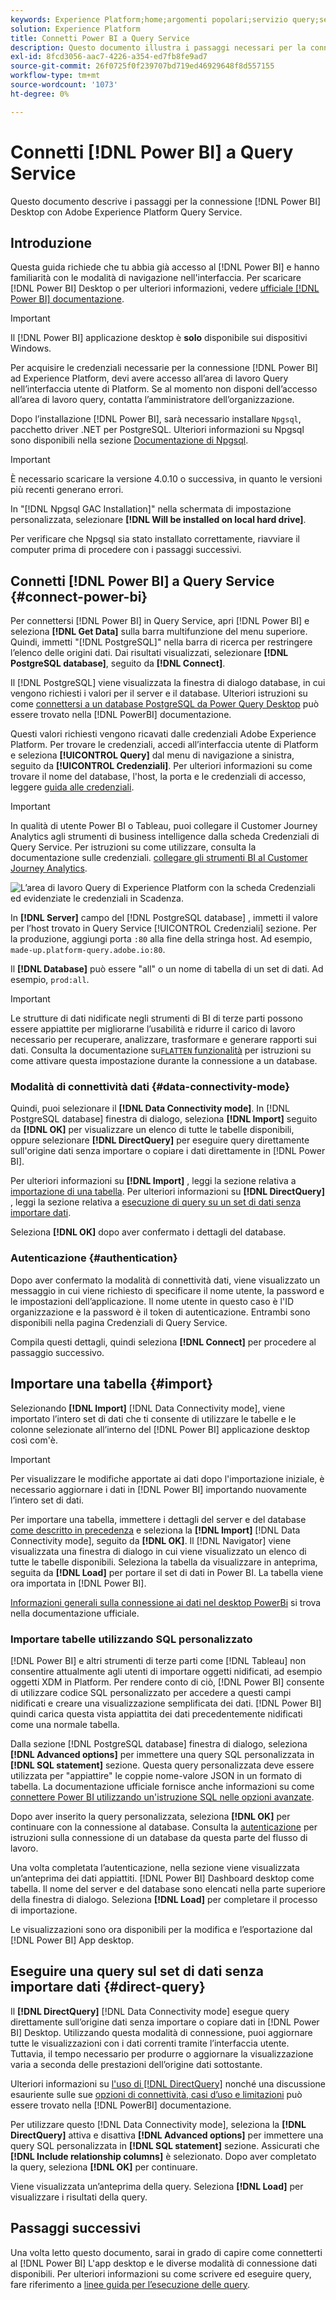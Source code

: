 ```yaml
---
keywords: Experience Platform;home;argomenti popolari;servizio query;servizio query;Power BI;power bi;connettersi al servizio query;
solution: Experience Platform
title: Connetti Power BI a Query Service
description: Questo documento illustra i passaggi necessari per la connessione di Power BI con Adobe Experience Platform Query Service.
exl-id: 8fcd3056-aac7-4226-a354-ed7fb8fe9ad7
source-git-commit: 26f0725f0f239707bd719ed46929648f8d557155
workflow-type: tm+mt
source-wordcount: '1073'
ht-degree: 0%

---
```


# Connetti [!DNL Power BI] a Query Service

Questo documento descrive i passaggi per la connessione [!DNL Power BI] Desktop con Adobe Experience Platform Query Service.

## Introduzione

Questa guida richiede che tu abbia già accesso al [!DNL Power BI] e hanno familiarità con le modalità di navigazione nell&#39;interfaccia. Per scaricare [!DNL Power BI] Desktop o per ulteriori informazioni, vedere [ufficiale [!DNL Power BI] documentazione](https://docs.microsoft.com/en-us/power-bi/).

>[!IMPORTANT]
>
> Il [!DNL Power BI] applicazione desktop è **solo** disponibile sui dispositivi Windows.

Per acquisire le credenziali necessarie per la connessione [!DNL Power BI] ad Experience Platform, devi avere accesso all’area di lavoro Query nell’interfaccia utente di Platform. Se al momento non disponi dell’accesso all’area di lavoro query, contatta l’amministratore dell’organizzazione.

Dopo l’installazione [!DNL Power BI], sarà necessario installare `Npgsql`, pacchetto driver .NET per PostgreSQL. Ulteriori informazioni su Npgsql sono disponibili nella sezione [Documentazione di Npgsql](https://www.npgsql.org/doc/index.html).

>[!IMPORTANT]
>
>È necessario scaricare la versione 4.0.10 o successiva, in quanto le versioni più recenti generano errori.

In &quot;[!DNL Npgsql GAC Installation]&quot; nella schermata di impostazione personalizzata, selezionare **[!DNL Will be installed on local hard drive]**.

Per verificare che Npgsql sia stato installato correttamente, riavviare il computer prima di procedere con i passaggi successivi.

## Connetti [!DNL Power BI] a Query Service {#connect-power-bi}

Per connettersi [!DNL Power BI] in Query Service, apri [!DNL Power BI] e seleziona **[!DNL Get Data]** sulla barra multifunzione del menu superiore. Quindi, immetti &quot;[!DNL PostgreSQL]&quot; nella barra di ricerca per restringere l’elenco delle origini dati. Dai risultati visualizzati, selezionare **[!DNL PostgreSQL database]**, seguito da **[!DNL Connect]**.

Il [!DNL PostgreSQL] viene visualizzata la finestra di dialogo database, in cui vengono richiesti i valori per il server e il database. Ulteriori istruzioni su come [connettersi a un database PostgreSQL da Power Query Desktop](https://learn.microsoft.com/en-us/power-query/connectors/postgresql#connect-to-a-postgresql-database-from-power-query-desktop) può essere trovato nella [!DNL PowerBI] documentazione.

Questi valori richiesti vengono ricavati dalle credenziali Adobe Experience Platform. Per trovare le credenziali, accedi all’interfaccia utente di Platform e seleziona **[!UICONTROL Query]** dal menu di navigazione a sinistra, seguito da **[!UICONTROL Credenziali]**. Per ulteriori informazioni su come trovare il nome del database, l&#39;host, la porta e le credenziali di accesso, leggere [guida alle credenziali](../ui/credentials.md).

>[!IMPORTANT]
>
>In qualità di utente Power BI o Tableau, puoi collegare il Customer Journey Analytics agli strumenti di business intelligence dalla scheda Credenziali di Query Service. Per istruzioni su come utilizzare, consulta la documentazione sulle credenziali. [collegare gli strumenti BI al Customer Journey Analytics](../ui/credentials.md#connect-to-customer-journey-analytics).

![L’area di lavoro Query di Experience Platform con la scheda Credenziali ed evidenziate le credenziali in Scadenza.](../images/clients/power-bi/query-service-credentials-page.png)

In **[!DNL Server]** campo del [!DNL PostgreSQL database] , immetti il valore per l’host trovato in Query Service [!UICONTROL Credenziali] sezione. Per la produzione, aggiungi porta `:80` alla fine della stringa host. Ad esempio, `made-up.platform-query.adobe.io:80`.

Il **[!DNL Database]** può essere &quot;all&quot; o un nome di tabella di un set di dati. Ad esempio, `prod:all`.

>[!IMPORTANT]
>
>Le strutture di dati nidificate negli strumenti di BI di terze parti possono essere appiattite per migliorarne l’usabilità e ridurre il carico di lavoro necessario per recuperare, analizzare, trasformare e generare rapporti sui dati. Consulta la documentazione su[`FLATTEN` funzionalità](../key-concepts/flatten-nested-data.md) per istruzioni su come attivare questa impostazione durante la connessione a un database.

### Modalità di connettività dati {#data-connectivity-mode}

Quindi, puoi selezionare il **[!DNL Data Connectivity mode]**. In [!DNL PostgreSQL database] finestra di dialogo, seleziona **[!DNL Import]** seguito da **[!DNL OK]** per visualizzare un elenco di tutte le tabelle disponibili, oppure selezionare **[!DNL DirectQuery]** per eseguire query direttamente sull&#39;origine dati senza importare o copiare i dati direttamente in [!DNL Power BI].

Per ulteriori informazioni su **[!DNL Import]** , leggi la sezione relativa a [importazione di una tabella](#import). Per ulteriori informazioni su **[!DNL DirectQuery]** , leggi la sezione relativa a [esecuzione di query su un set di dati senza importare dati](#direct-query).

Seleziona **[!DNL OK]** dopo aver confermato i dettagli del database.

### Autenticazione {#authentication}

Dopo aver confermato la modalità di connettività dati, viene visualizzato un messaggio in cui viene richiesto di specificare il nome utente, la password e le impostazioni dell’applicazione. Il nome utente in questo caso è l&#39;ID organizzazione e la password è il token di autenticazione. Entrambi sono disponibili nella pagina Credenziali di Query Service.

Compila questi dettagli, quindi seleziona **[!DNL Connect]** per procedere al passaggio successivo.

## Importare una tabella {#import}

Selezionando **[!DNL Import]** [!DNL Data Connectivity mode], viene importato l’intero set di dati che ti consente di utilizzare le tabelle e le colonne selezionate all’interno del [!DNL Power BI] applicazione desktop così com&#39;è.

>[!IMPORTANT]
>
>Per visualizzare le modifiche apportate ai dati dopo l&#39;importazione iniziale, è necessario aggiornare i dati in [!DNL Power BI] importando nuovamente l’intero set di dati.

Per importare una tabella, immettere i dettagli del server e del database [come descritto in precedenza](#connect-power-bi) e seleziona la **[!DNL Import]** [!DNL Data Connectivity mode], seguito da **[!DNL OK]**. Il [!DNL Navigator] viene visualizzata una finestra di dialogo in cui viene visualizzato un elenco di tutte le tabelle disponibili. Seleziona la tabella da visualizzare in anteprima, seguita da **[!DNL Load]** per portare il set di dati in Power BI. La tabella viene ora importata in [!DNL Power BI].

[Informazioni generali sulla connessione ai dati nel desktop PowerBi](https://learn.microsoft.com/en-us/power-bi/connect-data/desktop-quickstart-connect-to-data#connect-to-data) si trova nella documentazione ufficiale.

### Importare tabelle utilizzando SQL personalizzato

[!DNL Power BI] e altri strumenti di terze parti come [!DNL Tableau] non consentire attualmente agli utenti di importare oggetti nidificati, ad esempio oggetti XDM in Platform. Per rendere conto di ciò, [!DNL Power BI] consente di utilizzare codice SQL personalizzato per accedere a questi campi nidificati e creare una visualizzazione semplificata dei dati. [!DNL Power BI] quindi carica questa vista appiattita dei dati precedentemente nidificati come una normale tabella.

Dalla sezione [!DNL PostgreSQL database] finestra di dialogo, seleziona **[!DNL Advanced options]** per immettere una query SQL personalizzata in **[!DNL SQL statement]** sezione. Questa query personalizzata deve essere utilizzata per &quot;appiattire&quot; le coppie nome-valore JSON in un formato di tabella. La documentazione ufficiale fornisce anche informazioni su come [connettere Power BI utilizzando un&#39;istruzione SQL nelle opzioni avanzate](https://learn.microsoft.com/en-us/power-query/connectors/postgresql#connect-using-advanced-options).

Dopo aver inserito la query personalizzata, seleziona **[!DNL OK]** per continuare con la connessione al database. Consulta la [autenticazione](#authentication) per istruzioni sulla connessione di un database da questa parte del flusso di lavoro.

Una volta completata l’autenticazione, nella sezione viene visualizzata un’anteprima dei dati appiattiti. [!DNL Power BI] Dashboard desktop come tabella. Il nome del server e del database sono elencati nella parte superiore della finestra di dialogo. Seleziona **[!DNL Load]** per completare il processo di importazione.

Le visualizzazioni sono ora disponibili per la modifica e l’esportazione dal [!DNL Power BI] App desktop.

## Eseguire una query sul set di dati senza importare dati {#direct-query}

Il **[!DNL DirectQuery]** [!DNL Data Connectivity mode] esegue query direttamente sull’origine dati senza importare o copiare dati in [!DNL Power BI] Desktop. Utilizzando questa modalità di connessione, puoi aggiornare tutte le visualizzazioni con i dati correnti tramite l’interfaccia utente. Tuttavia, il tempo necessario per produrre o aggiornare la visualizzazione varia a seconda delle prestazioni dell’origine dati sottostante.

Ulteriori informazioni su [l&#39;uso di [!DNL DirectQuery]](https://learn.microsoft.com/en-us/power-bi/connect-data/desktop-use-directquery) nonché una discussione esauriente sulle sue [opzioni di connettività, casi d’uso e limitazioni](https://learn.microsoft.com/en-us/power-bi/connect-data/desktop-directquery-about) può essere trovato nella [!DNL PowerBI] documentazione.

Per utilizzare questo [!DNL Data Connectivity mode], seleziona la **[!DNL DirectQuery]** attiva e disattiva **[!DNL Advanced options]** per immettere una query SQL personalizzata in **[!DNL SQL statement]** sezione. Assicurati che **[!DNL Include relationship columns]** è selezionato. Dopo aver completato la query, seleziona **[!DNL OK]** per continuare.

Viene visualizzata un’anteprima della query. Seleziona **[!DNL Load]** per visualizzare i risultati della query.

## Passaggi successivi

Una volta letto questo documento, sarai in grado di capire come connetterti al [!DNL Power BI] L&#39;app desktop e le diverse modalità di connessione dati disponibili. Per ulteriori informazioni su come scrivere ed eseguire query, fare riferimento a [linee guida per l’esecuzione delle query](../best-practices/writing-queries.md).
